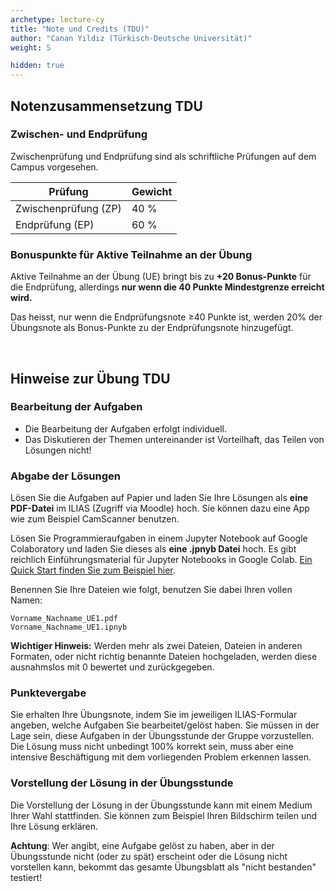 ```yaml
---
archetype: lecture-cy
title: "Note und Credits (TDU)"
author: "Canan Yıldız (Türkisch-Deutsche Universität)"
weight: 5

hidden: true
---
```



## Notenzusammensetzung TDU

### Zwischen- und Endprüfung

Zwischenprüfung und Endprüfung sind als schriftliche Prüfungen auf dem Campus vorgesehen.

| Prüfung              | Gewicht |
|----------------------|---------|
| Zwischenprüfung (ZP) | 40 %    |
| Endprüfung (EP)      | 60 %    |


### Bonuspunkte für Aktive Teilnahme an der Übung

Aktive Teilnahme an der Übung (UE) bringt bis zu **+20 Bonus-Punkte** für die Endprüfung,
allerdings **nur wenn die 40 Punkte Mindestgrenze erreicht wird.**

Das heisst, nur wenn die Endprüfungsnote ≥40 Punkte ist, werden 20% der Übungsnote als
Bonus-Punkte zu der Endprüfungsnote hinzugefügt.

<br>


## Hinweise zur Übung TDU

### Bearbeitung der Aufgaben

- Die Bearbeitung der Aufgaben erfolgt individuell.
- Das Diskutieren der Themen untereinander ist Vorteilhaft, das Teilen von Lösungen nicht!

### Abgabe der Lösungen

Lösen Sie die Aufgaben auf Papier und laden Sie Ihre Lösungen als **eine PDF-Datei** im ILIAS
(Zugriff via Moodle) hoch. Sie können dazu eine App wie zum Beispiel CamScanner benutzen.

Lösen Sie Programmieraufgaben in einem Jupyter Notebook auf Google Colaboratory und laden
Sie dieses als **eine .jpnyb Datei** hoch.  Es gibt reichlich Einführungsmaterial für Jupyter
Notebooks in Google Colab.
[Ein Quick Start finden Sie zum Beispiel hier](https://www.youtube.com/watch?v=yEIc9z-Ad3k).

Benennen Sie Ihre Dateien wie folgt, benutzen Sie dabei Ihren vollen Namen:

    Vorname_Nachname_UE1.pdf
    Vorname_Nachname_UE1.ipnyb

**Wichtiger Hinweis:** Werden mehr als zwei Dateien, Dateien in anderen Formaten, oder nicht
richtig benannte Dateien hochgeladen, werden diese ausnahmslos mit 0 bewertet und zurückgegeben.

### Punktevergabe

Sie erhalten Ihre Übungsnote, indem Sie im jeweiligen ILIAS-Formular angeben, welche Aufgaben
Sie bearbeitet/gelöst haben. Sie müssen in der Lage sein, diese Aufgaben in der Übungsstunde
der Gruppe vorzustellen. Die Lösung muss nicht unbedingt 100% korrekt sein, muss aber eine
intensive Beschäftigung mit dem vorliegenden Problem erkennen lassen.

### Vorstellung der Lösung in der Übungsstunde

Die Vorstellung der Lösung in der Übungsstunde kann mit einem Medium Ihrer Wahl stattfinden.
Sie können zum Beispiel Ihren Bildschirm teilen und Ihre Lösung erklären.

**Achtung**: Wer angibt, eine Aufgabe gelöst zu haben, aber in der Übungsstunde nicht (oder
zu spät) erscheint oder die Lösung nicht vorstellen kann, bekommt das gesamte Übungsblatt
als "nicht bestanden" testiert!
